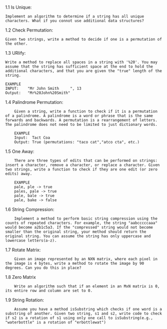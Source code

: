 1.1 Is Unique: 
  
  	Implement an algorithm to determine if a string has all unique characters. What if you connot use additional data structures?

1.2 Check Permutation:
  
  	Given two strings, write a method to decide if one is a permutation of the other.

1.3 URlify:

  	Write a method to replace all spaces in a string with '%20'. You may assume that the string has sufficient space at the end to hold the additional characters, and that you are given the "true" length of the string. 
  
  	EXAMPLE
  	INPUT:    "Mr John Smith     ", 13   
  	Output:   "Mr%20John%20Smith"

1.4 Palindrome Permutation:
  
		Given a string, write a function to check if it is a permutation of a palindrome. A palindrome is a word or phrase that is the same forwards and backwards. A permutation is a rearrangement of letters. The palindrome does not need to be limited to just dictionary words.

		EXAMPLE
		Input:  Tact Coa
		Output: True (permutations: "taco cat","atco cta", etc.)

1.5 One Away:

		There are three types of edits that can be performed on strings: insert a character, remove a character, or replace a character. Given two strings, write a function to check if they are one edit (or zero edits) away.

		EXAMPLE
		pale, ple -> true 
		pales, pale -> true
		pale, bale -> true
		pale, bake -> false

1.6 String Compression:

		Implement a method to perform basic string compression using the counts of repeated characters. For example, the string "aabcccccaaa" would become a2b1c5a3. If the "compressed" string would not become smaller than the original string, your method should return the original string. You can assume the string has only uppercase and lowercase letters(a-z).

1.7 Rotate Matrix:

		Given an image represented by an NXN matrix, where each pixel in the image is 4 bytes, write a method to rotate the image by 90 degrees. Can you do this in place?

1.8 Zero Matrix

		Write an algorithm such that if an element in an MxN matrix is 0, its entire row and column are set to 0.

1.9 String Rotation:
 
		Assume you have a method isSubstring which checks if one word is a substring of another. Given two string, s1 and s2, write code to check if s2 is a rotation of s1 using only one call to isSubstring(e.g., "waterbottle" is a rotation of "erbottlewat")

 
